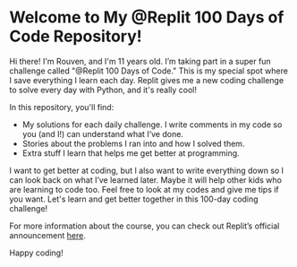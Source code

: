 # Welcome to My @Replit 100 Days of Code Repository!

Hi there! I'm Rouven, and I'm 11 years old. I’m taking part in a super fun challenge called "@Replit 100 Days of Code." This is my special spot where I save everything I learn each day. Replit gives me a new coding challenge to solve every day with Python, and it's really cool!

In this repository, you'll find:
- My solutions for each daily challenge. I write comments in my code so you (and I!) can understand what I’ve done.
- Stories about the problems I ran into and how I solved them.
- Extra stuff I learn that helps me get better at programming.

I want to get better at coding, but I also want to write everything down so I can look back on what I’ve learned later. Maybe it will help other kids who are learning to code too. Feel free to look at my codes and give me tips if you want. Let's learn and get better together in this 100-day coding challenge!

For more information about the course, you can check out Replit’s official announcement [here](https://blog.replit.com/100-days-of-code).

Happy coding!

